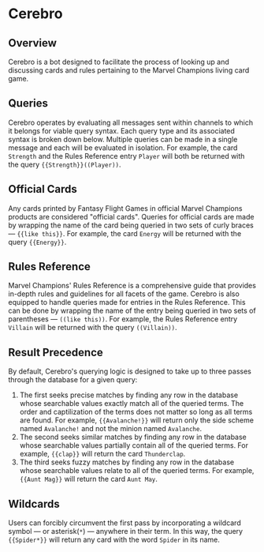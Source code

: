 # Cerebro
## Overview
Cerebro is a bot designed to facilitate the process of looking up and discussing cards and rules pertaining to the Marvel Champions living card game.

## Queries
Cerebro operates by evaluating all messages sent within channels to which it belongs for viable query syntax. Each query type and its associated syntax is broken down below. Multiple queries can be made in a single message and each will be evaluated in isolation. For example, the card `Strength` and the Rules Reference entry `Player` will both be returned with the query `{{Strength}}((Player))`.

## Official Cards
Any cards printed by Fantasy Flight Games in official Marvel Champions products are considered "official cards". Queries for official cards are made by wrapping the name of the card being queried in two sets of curly braces — `{{like this}}`. For example, the card `Energy` will be returned with the query `{{Energy}}`.

## Rules Reference
Marvel Champions' Rules Reference is a comprehensive guide that provides in-depth rules and guidelines for all facets of the game. Cerebro is also equipped to handle queries made for entries in the Rules Reference. This can be done by wrapping the name of the entry being queried in two sets of parentheses — `((like this))`. For example, the Rules Reference entry `Villain` will be returned with the query `((Villain))`.

## Result Precedence
By default, Cerebro's querying logic is designed to take up to three passes through the database for a given query:
1. The first seeks precise matches by finding any row in the database whose searchable values exactly match all of the queried terms. The order and captilization of the terms does not matter so long as all terms are found. For example, `{{Avalanche!}}` will return only the side scheme named `Avalanche!` and not the minion named `Avalanche`.
2. The second seeks similar matches by finding any row in the database whose searchable values partially contain all of the queried terms. For example, `{{clap}}` will return the card `Thunderclap`.
3. The third seeks fuzzy matches by finding any row in the database whose searchable values relate to all of the queried terms. For example, `{{Aunt Mag}}` will return the card `Aunt May`.

## Wildcards
Users can forcibly circumvent the first pass by incorporating a wildcard symbol — or asterisk(`*`) — anywhere in their term. In this way, the query `{{Spider*}}` will return any card with the word `Spider` in its name.
